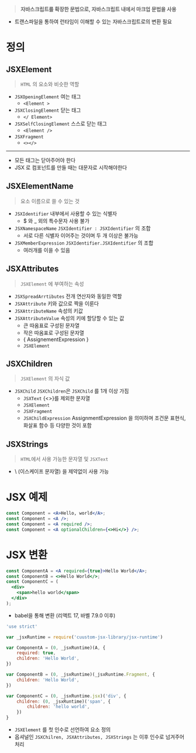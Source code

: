 > **자바스크립트를 확장한 문법으로, 자바스크립트 내에서 마크업 문법을 사용**

- 트랜스파일을 통하여 런타임이 이해할 수 있는 자바스크립트로의 변환 필요

# 정의

## JSXElement

> `HTML` 의 요소와 비슷한 역할

- `JSXOpeningElement` 여는 태그
  - `<Element >`
- `JSXClosingElement` 닫는 태그
  - `</ Element>`
- `JSXSelfClosingElement` 스스로 닫는 태그
  - `<Element />`
- `JSXFragment`
  - `<></>`

---

- 모든 태그는 닫아주어야 한다
- JSX 로 컴포넌트를 만들 때는 대문자로 시작해야한다

## JSXElementName

> 요소 이름으로 쓸 수 있는 것

- `JSXIdentifier` 내부에서 사용할 수 있는 식별자
  - $ 와 \_ 외의 특수문자 사용 불가
- `JSXNamespaceName` `JSXIdentifier : JSXIdentifier` 의 조합
  - 서로 다른 식별자 이어주는 것이며 두 개 이상은 불가능
- `JSXMemberExpression` `JSXIdentifier.JSXIdentifier` 의 조합
  - 여러개를 이을 수 있음

## JSXAttributes

> `JSXElement` 에 부여하는 속성

- `JSXSpreadArrtibutes` 전개 연산자와 동일한 역할
- `JSXAttribute` 키와 값으로 짝을 이룬다
- `JSXAttributeName` 속성의 키값
- `JSXAttributeValue` 속성의 키에 할당할 수 있는 값
  - 큰 따옴표로 구성된 문자열
  - 작은 따옴표로 구성된 문자열
  - { AssignementExpression }
  - `JSXElement`

## JSXChildren

> `JSXElement` 의 자식 값

- `JSXChild` `JSXChildren`은 `JSXChild` 를 1개 이상 가짐
  - `JSXText` {<>}를 제외한 문자열
  - `JSXElement`
  - `JSXFragment`
  - `JSXChildExpression`
    AssignmentExpression 을 의미하며 조건문 표현식, 화살표 함수 등 다양한 것이 포함

## JSXStrings

> `HTML`에서 사용 가능한 문자열 및 `JSXText`

- \ (이스케이프 문자열) 을 제약없이 사용 가능

# JSX 예제

```jsx
const Component = <A>Hello, world</A>;
const Component = <A />;
const Component = <A required />;
const Component = <A optionalChildren={<>Hi</>} />;
```

# JSX 변환

```jsx
const ComponentA = <A required={true}>Hello World</A>;
const ComponentB = <>Hello World</>;
const ComponentC = (
  <div>
    <span>hello world</span>
  </div>
);
```

- babel을 통해 변환 (리액트 17, 바벨 7.9.0 이후)

```jsx
'use strict'

var _jsxRuntime = require('cuustom-jsx-library/jsx-runtime')

var ComponentA = (0, _jsxRuntime)(A, {
	required: true,
	children: 'Hello World',
})

var ComponentB = (0, _jsxRuntime)(_jsxRuntime.Fragment, {
	children: 'Hello World',
})

var ComponentC = (0, _jsxRuntime.jsx)('div', {
	children: (0, _jsxRuntime)('span', {
		children: 'hello world',
	})
}
```

- `JSXElement` 를 첫 인수로 선언하여 요소 정의
- 옵셔널인 `JSXChilren, JSXAttributes, JSXStrings` 는 이후 인수로 넘겨주어 처리

